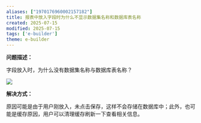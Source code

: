 ```yaml
---
aliases: ["1970176960002157182"]
title: 报表中放入字段时为什么不显示数据集名称和数据库表名称
created: 2025-07-15
modified: 2025-07-15
tags: ['e-builder']
theme: e-builder
---
```


**问题描述：**

字段放入时，为什么没有数据集名称与数据库表名称？

![](https://myhelpdoc.oss-cn-heyuan.aliyuncs.com/mdimages/cc60d7315946f4f68638718be402e5c2.jpg)

**解决方式：**

原因可能是由于用户刚放入，未点击保存，这样不会存储在数据库中；此外，也可能是缓存原因，用户可以清理缓存刷新一下查看相关信息。

